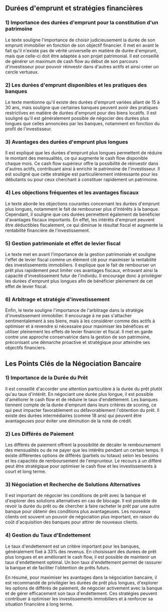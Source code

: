 ## Durées d'emprunt et stratégies financières

### 1) Importance des durées d'emprunt pour la constitution d'un patrimoine

Le texte souligne l'importance de choisir judicieusement la durée de son emprunt immobilier en fonction de son objectif financier. Il met en avant le fait qu'il n'existe pas de vérité universelle en matière de durée d'emprunt, mais que celle-ci doit être adaptée à son projet patrimonial. Il est conseillé de générer un maximum de cash flow au début de son parcours d'investisseur pour pouvoir réinvestir dans d'autres actifs et ainsi créer un cercle vertueux.

### 2) Les durées d'emprunt disponibles et les pratiques des banques

Le texte mentionne qu'il existe des durées d'emprunt variées allant de 15 à 30 ans, mais souligne que certaines banques peuvent avoir des pratiques restrictives en matière de durées d'emprunt pour des biens locatifs. Il est souligné qu'il est généralement possible de négocier des durées plus longues que celles annoncées par les banques, notamment en fonction du profil de l'investisseur.

### 3) Avantages des durées d'emprunt plus longues

Il est expliqué que les durées d'emprunt plus longues permettent de réduire le montant des mensualités, ce qui augmente le cash flow disponible chaque mois. Ce cash flow supérieur offre la possibilité de réinvestir dans d'autres actifs, contribuant ainsi à enrichir le patrimoine de l'investisseur. Il est souligné que cette stratégie est particulièrement intéressante pour les débutants ou pour ceux cherchant à constituer rapidement un patrimoine.

### 4) Les objections fréquentes et les avantages fiscaux

Le texte aborde les objections courantes concernant les durées d'emprunt plus longues, notamment le fait de rembourser plus d'intérêts à la banque. Cependant, il souligne que ces durées permettent également de bénéficier d'avantages fiscaux importants. En effet, les intérêts d'emprunt peuvent être déductibles fiscalement, ce qui diminue le résultat fiscal et augmente la rentabilité financière de l'investissement.

### 5) Gestion patrimoniale et effet de levier fiscal

Le texte met en avant l'importance de la gestion patrimoniale et souligne l'effet de levier fiscal comme un élément clé pour maximiser la rentabilité des investissements immobiliers. Il explique que le fait de rembourser un prêt plus rapidement peut limiter ces avantages fiscaux, entravant ainsi la capacité d'investissement futur de l'individu. Il encourage donc à privilégier les durées d'emprunt plus longues afin de bénéficier pleinement de cet effet de levier fiscal.

### 6) Arbitrage et stratégie d'investissement

Enfin, le texte souligne l'importance de l'arbitrage dans la stratégie d'investissement immobilier. Il encourage à ne pas s'attacher sentimentalement à ses biens, mais à les considérer comme des actifs à optimiser et à revendre si nécessaire pour maximiser les bénéfices et utiliser pleinement les effets de levier financier et fiscal. Il met en garde contre une approche conservatrice dans la gestion de son patrimoine, préconisant une démarche proactive et stratégique pour atteindre ses objectifs financiers.

## Les Points Clés de la Négociation Bancaire

### 1) Importance de la Durée du Prêt

Il est conseillé d'accorder une attention particulière à la durée du prêt plutôt qu'au taux d'intérêt. En négociant une durée plus longue, il est possible d'améliorer le cash flow et de réduire le taux d'endettement. Les banques tiennent compte de la durée d'emprunt dans leurs critères de scoring, ce qui peut impacter favorablement ou défavorablement l'obtention du prêt. Il existe des durées intermédiaires (comme 18 ans) qui peuvent être avantageuses pour éviter une diminution de la note de crédit.

### 2) Les Différés de Paiement

Les différés de paiement offrent la possibilité de décaler le remboursement des mensualités ou de ne payer que les intérêts pendant un certain temps. Il existe différentes options de différés (partiels ou totaux) selon les besoins et les capacités de remboursement de l'emprunteur. Le recours à un différé peut être stratégique pour optimiser le cash flow et les investissements à court et long terme.

### 3) Négociation et Recherche de Solutions Alternatives

Il est important de négocier les conditions de prêt avec la banque et d'explorer des solutions alternatives en cas de blocage. Il est possible de revoir la durée du prêt ou de chercher à faire racheter le prêt par une autre banque pour obtenir des conditions plus avantageuses. Les nouveaux clients ont souvent un pouvoir de négociation plus important, en raison du coût d'acquisition des banques pour attirer de nouveaux clients.

### 4) Gestion du Taux d'Endettement

Le taux d'endettement est un critère important pour les banques, généralement fixé à 33% des revenus. En choisissant des durées de prêt plus longues et en améliorant le cash flow, il est possible de maintenir un taux d'endettement optimal. Un bon taux d'endettement permet de rassurer la banque et de faciliter l'obtention de prêts futurs.

En résumé, pour maximiser les avantages dans la négociation bancaire, il est recommandé de privilégier les durées de prêt plus longues, d'explorer les options de différés de paiement, de négocier activement avec la banque et de gérer efficacement son taux d'endettement. Ces stratégies peuvent contribuer à optimiser les investissements immobiliers et à renforcer sa situation financière à long terme.